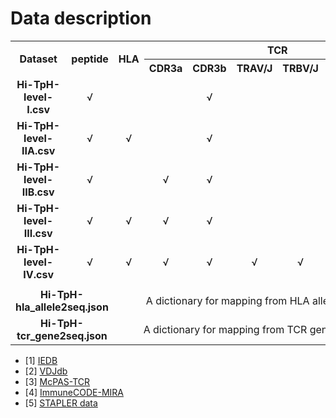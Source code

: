 # Data description

<table style="text-align:center">
<tr>
<th rowspan=2 style="text-align:center">Dataset</th>
<th rowspan=2 style="text-align:center">peptide</th>
<th rowspan=2 style="text-align:center">HLA<br></th>
<th colspan=6 style="text-align:center">TCR</th>
<th rowspan=2 style="text-align:center">#samples</th>
<th rowspan=2 style="text-align:center">source</th>
</tr>
<tr>
<th>CDR3a</th>
<th>CDR3b</th>
<th>TRAV/J</th>
<th>TRBV/J</th>
<th>Va.seq</th>
<th>Vb.seq</th>
</tr>
<tr>
<td style="font-weight:bold"> Hi-TpH-level-I.csv </td>
<td> √ </td>
<td></td>
<td></td>
<td> √ </td>
<td></td>
<td></td>
<td></td>
<td></td>
<td>720,038</td>
<td>[1-4]</td>
</tr>
<tr>
<td style="font-weight:bold"> Hi-TpH-level-IIA.csv </td>
<td> √ </td>
<td> √ </td>
<td></td>
<td> √ </td>
<td></td>
<td></td>
<td></td>
<td></td>
<td>78,679</td>
<td>[1-3]</td>
</tr>
<tr>
<td style="font-weight:bold"> Hi-TpH-level-IIB.csv </td>
<td> √ </td>
<td></td>
<td> √ </td>
<td> √ </td>
<td></td>
<td></td>
<td></td>
<td></td>
<td>28,375</td>
<td>[1-3]</td>
</tr>
<tr>
<td style="font-weight:bold"> Hi-TpH-level-III.csv </td>
<td> √ </td>
<td> √ </td>
<td> √ </td>
<td> √ </td>
<td></td>
<td></td>
<td></td>
<td></td>
<td>28,262</td>
<td>[1-3]</td>
</tr>
<tr>
<td style="font-weight:bold"> Hi-TpH-level-IV.csv </td>
<td> √ </td>
<td> √ </td>
<td> √ </td>
<td> √ </td>
<td> √ </td>
<td> √ </td>
<td> √ </td>
<td> √ </td>
<td>26,704</td>
<td>[1-3,5]</td>
<tr>
<td colspan=11></td>
</tr>
<tr>
<td colspan=2 style="font-weight:bold"> Hi-TpH-hla_allele2seq.json </td>
<td colspan=9>A dictionary for mapping from HLA allele to HLA amino acid sequences</td>
</tr>
<tr>
<td colspan=2 style="font-weight:bold"> Hi-TpH-tcr_gene2seq.json </td>
<td colspan=9>A dictionary for mapping from TCR gene name to amino acid sequences</td>
</tr>
</table>

- [1] [IEDB](https://www.iedb.org/)
- [2] [VDJdb](https://github.com/antigenomics/vdjdb-db/releases)
- [3] [McPAS-TCR](http://friedmanlab.weizmann.ac.il/McPAS-TCR/)
- [4] [ImmuneCODE-MIRA](https://clients.adaptivebiotech.com/pub/covid-2020)
- [5] [STAPLER data](https://files.aiforoncology.nl/stapler/data/)